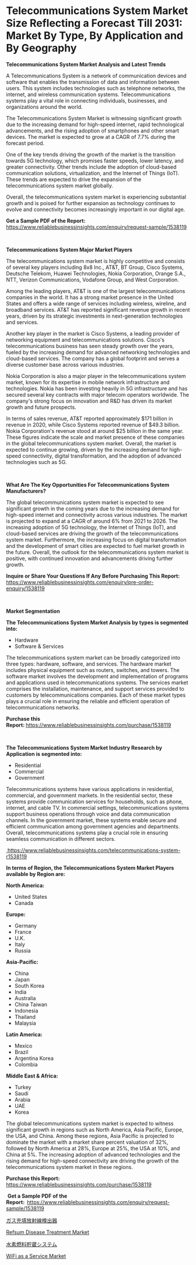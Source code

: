 <p><h1>Telecommunications System Market Size Reflecting a Forecast Till 2031: Market By Type, By Application and By Geography</h1></p><p><strong>Telecommunications System Market Analysis and Latest Trends</strong></p>
<p><p>A Telecommunications System is a network of communication devices and software that enables the transmission of data and information between users. This system includes technologies such as telephone networks, the internet, and wireless communication systems. Telecommunications systems play a vital role in connecting individuals, businesses, and organizations around the world.</p><p>The Telecommunications System Market is witnessing significant growth due to the increasing demand for high-speed internet, rapid technological advancements, and the rising adoption of smartphones and other smart devices. The market is expected to grow at a CAGR of 7.7% during the forecast period. </p><p>One of the key trends driving the growth of the market is the transition towards 5G technology, which promises faster speeds, lower latency, and greater connectivity. Other trends include the adoption of cloud-based communication solutions, virtualization, and the Internet of Things (IoT). These trends are expected to drive the expansion of the telecommunications system market globally.</p><p>Overall, the telecommunications system market is experiencing substantial growth and is poised for further expansion as technology continues to evolve and connectivity becomes increasingly important in our digital age.</p></p>
<p><strong>Get a Sample PDF of the Report:&nbsp;</strong> <a href="https://www.reliablebusinessinsights.com/enquiry/request-sample/1538119">https://www.reliablebusinessinsights.com/enquiry/request-sample/1538119</a></p>
<p>&nbsp;</p>
<p><strong>Telecommunications System Major Market Players</strong></p>
<p><p>The telecommunications system market is highly competitive and consists of several key players including 8x8 Inc., AT&T, BT Group, Cisco Systems, Deutsche Telekom, Huawei Technologies, Nokia Corporation, Orange S.A., NTT, Verizon Communications, Vodafone Group, and West Corporation.</p><p>Among the leading players, AT&T is one of the largest telecommunications companies in the world. It has a strong market presence in the United States and offers a wide range of services including wireless, wireline, and broadband services. AT&T has reported significant revenue growth in recent years, driven by its strategic investments in next-generation technologies and services.</p><p>Another key player in the market is Cisco Systems, a leading provider of networking equipment and telecommunications solutions. Cisco's telecommunications business has seen steady growth over the years, fueled by the increasing demand for advanced networking technologies and cloud-based services. The company has a global footprint and serves a diverse customer base across various industries.</p><p>Nokia Corporation is also a major player in the telecommunications system market, known for its expertise in mobile network infrastructure and technologies. Nokia has been investing heavily in 5G infrastructure and has secured several key contracts with major telecom operators worldwide. The company's strong focus on innovation and R&D has driven its market growth and future prospects.</p><p>In terms of sales revenue, AT&T reported approximately $171 billion in revenue in 2020, while Cisco Systems reported revenue of $49.3 billion. Nokia Corporation's revenue stood at around $25 billion in the same year. These figures indicate the scale and market presence of these companies in the global telecommunications system market. Overall, the market is expected to continue growing, driven by the increasing demand for high-speed connectivity, digital transformation, and the adoption of advanced technologies such as 5G.</p></p>
<p>&nbsp;</p>
<p><strong>What Are The Key Opportunities For Telecommunications System Manufacturers?</strong></p>
<p><p>The global telecommunications system market is expected to see significant growth in the coming years due to the increasing demand for high-speed internet and connectivity across various industries. The market is projected to expand at a CAGR of around 6% from 2021 to 2026. The increasing adoption of 5G technology, the Internet of Things (IoT), and cloud-based services are driving the growth of the telecommunications system market. Furthermore, the increasing focus on digital transformation and the development of smart cities are expected to fuel market growth in the future. Overall, the outlook for the telecommunications system market is positive, with continued innovation and advancements driving further growth.</p></p>
<p><strong>Inquire or Share Your Questions If Any Before Purchasing This Report:</strong> <a href="https://www.reliablebusinessinsights.com/enquiry/pre-order-enquiry/1538119">https://www.reliablebusinessinsights.com/enquiry/pre-order-enquiry/1538119</a></p>
<p>&nbsp;</p>
<p><strong>Market Segmentation</strong></p>
<p><strong>The Telecommunications System Market Analysis by types is segmented into:</strong></p>
<p><ul><li>Hardware</li><li>Software & Services</li></ul></p>
<p><p>The telecommunications system market can be broadly categorized into three types: hardware, software, and services. The hardware market includes physical equipment such as routers, switches, and towers. The software market involves the development and implementation of programs and applications used in telecommunications systems. The services market comprises the installation, maintenance, and support services provided to customers by telecommunications companies. Each of these market types plays a crucial role in ensuring the reliable and efficient operation of telecommunications networks.</p></p>
<p><strong>Purchase this Report:&nbsp;</strong><a href="https://www.reliablebusinessinsights.com/purchase/1538119">https://www.reliablebusinessinsights.com/purchase/1538119</a></p>
<p>&nbsp;</p>
<p><strong>The Telecommunications System Market Industry Research by Application is segmented into:</strong></p>
<p><ul><li>Residential</li><li>Commercial</li><li>Government</li></ul></p>
<p><p>Telecommunications systems have various applications in residential, commercial, and government markets. In the residential sector, these systems provide communication services for households, such as phone, internet, and cable TV. In commercial settings, telecommunications systems support business operations through voice and data communication channels. In the government market, these systems enable secure and efficient communication among government agencies and departments. Overall, telecommunications systems play a crucial role in ensuring seamless communication in different sectors.</p></p>
<p><a href="https://www.reliablebusinessinsights.com/telecommunications-system-r1538119">&nbsp;https://www.reliablebusinessinsights.com/telecommunications-system-r1538119</a></p>
<p><strong>In terms of Region, the Telecommunications System Market Players available by Region are:</strong></p>
<p>
    <p> <strong> North America: </strong>
        <ul>
            <li>United States</li>
            <li>Canada</li>
        </ul>
        </p> 
    <p> <strong> Europe: </strong>
        <ul>
            <li>Germany</li>
            <li>France</li>
            <li>U.K.</li>
            <li>Italy</li>
            <li>Russia</li>
        </ul>
        </p> 
    <p> <strong> Asia-Pacific: </strong>
        <ul>
            <li>China</li>
            <li>Japan</li>
            <li>South Korea</li>
            <li>India</li>
            <li>Australia</li>
            <li>China Taiwan</li>
            <li>Indonesia</li>
            <li>Thailand</li>
            <li>Malaysia</li>
        </ul>
        </p> 
    <p> <strong> Latin America: </strong>
        <ul>
            <li>Mexico</li>
            <li>Brazil</li>
            <li>Argentina Korea</li>
            <li>Colombia</li>
        </ul>
        </p> 
    <p> <strong> Middle East & Africa: </strong>
        <ul>
            <li>Turkey</li>
            <li>Saudi</li>
            <li>Arabia</li>
            <li>UAE</li>
            <li>Korea</li>
        </ul>
    </p>
    </p>
<p><p>The global telecommunications system market is expected to witness significant growth in regions such as North America, Asia Pacific, Europe, the USA, and China. Among these regions, Asia Pacific is projected to dominate the market with a market share percent valuation of 32%, followed by North America at 28%, Europe at 25%, the USA at 10%, and China at 5%. The increasing adoption of advanced technologies and the rising demand for high-speed connectivity are driving the growth of the telecommunications system market in these regions.</p></p>
<p><strong>Purchase this Report: </strong><a href="https://www.reliablebusinessinsights.com/purchase/1538119">https://www.reliablebusinessinsights.com/purchase/1538119</a></p>
<p>&nbsp;<strong>Get a Sample PDF of the Report:&nbsp;&nbsp;</strong><a href="https://www.reliablebusinessinsights.com/enquiry/request-sample/1538119">https://www.reliablebusinessinsights.com/enquiry/request-sample/1538119</a></p>
<p><strong></strong></p>
<p><p><a href="https://github.com/dawson566/Market-Research-Report-List-2/blob/main/3794868180898.md">ガス充填放射線検出器</a></p><p><a href="https://github.com/FassouRP/Market-Research-Report-List-5/blob/main/refsum-disease-treatment-market.md">Refsum Disease Treatment Market</a></p><p><a href="https://github.com/DeonBoer2023/Market-Research-Report-List-2/blob/main/8918295180899.md">水素燃料貯蔵システム</a></p><p><a href="https://github.com/kaiserrayhan25/Market-Research-Report-List-1/blob/main/wifi-as-a-service-market.md">WiFi as a Service Market</a></p></p>